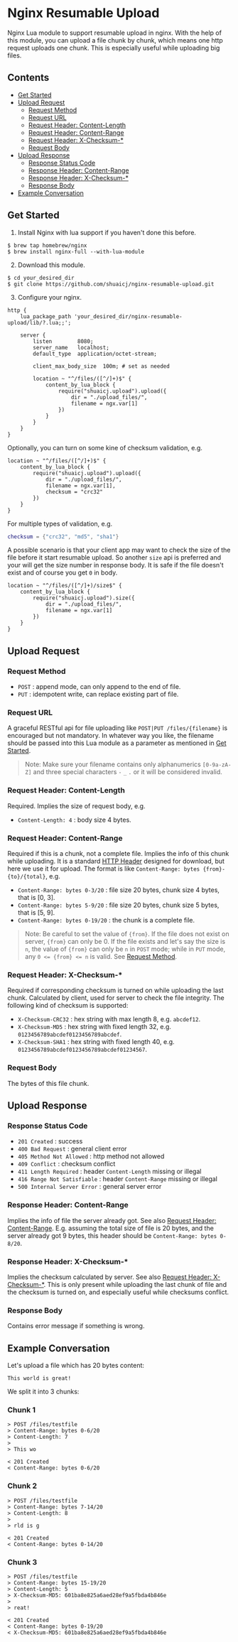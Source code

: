 # Nginx Resumable Upload
Nginx Lua module to support resumable upload in nginx. With the help of this module, you can upload a file chunk by chunk, which means one http request uploads one chunk. This is especially useful while uploading big files.



## Contents
- [Get Started](#get-started)
- [Upload Request](#upload-request)
    - [Request Method](#request-method)
    - [Request URL](#request-url)
    - [Request Header: Content-Length](#request-header-content-length)
    - [Request Header: Content-Range](#request-header-content-range)
    - [Request Header: X-Checksum-*](#request-header-x-checksum-)
    - [Request Body](#request-body)
- [Upload Response](#upload-response)
    - [Response Status Code](#response-status-code)
    - [Response Header: Content-Range](#response-header-content-range)
    - [Response Header: X-Checksum-*](#response-header-x-checksum-)
    - [Response Body](#response-body)
- [Example Conversation](#example-conversation)



## Get Started
1. Install Nginx with lua support if you haven't done this before.
```
$ brew tap homebrew/nginx
$ brew install nginx-full --with-lua-module
```
2. Download this module.
```
$ cd your_desired_dir
$ git clone https://github.com/shuaicj/nginx-resumable-upload.git
```
3. Configure your nginx.
```nginx
http {
    lua_package_path 'your_desired_dir/nginx-resumable-upload/lib/?.lua;;';
  
    server {
        listen        8080;
        server_name   localhost;
        default_type  application/octet-stream;

        client_max_body_size  100m; # set as needed

        location ~ "^/files/([^/]+)$" {
            content_by_lua_block {
                require("shuaicj.upload").upload({
                    dir = "./upload_files/",
                    filename = ngx.var[1]
                })
            }
        }
    }
}
```
Optionally, you can turn on some kine of checksum validation, e.g.
```nginx
location ~ "^/files/([^/]+)$" {
    content_by_lua_block {
        require("shuaicj.upload").upload({
            dir = "./upload_files/",
            filename = ngx.var[1],
            checksum = "crc32"
        })
    }
}
```
For multiple types of validation, e.g.
```lua
checksum = {"crc32", "md5", "sha1"}
```

A possible scenario is that your client app may want to check the size of the file before it start resumable upload. So another `size` api is preferred and your will get the size number in response body. It is safe if the file doesn't exist and of course you get `0` in body.
```nginx
location ~ "^/files/([^/]+)/size$" {
    content_by_lua_block {
        require("shuaicj.upload").size({
            dir = "./upload_files/",
            filename = ngx.var[1]
        })
    }
}
```



## Upload Request

### Request Method
- `POST` : append mode, can only append to the end of file.
- `PUT`  : idempotent write, can replace existing part of file.

### Request URL
A graceful RESTful api for file uploading like `POST|PUT /files/{filename}` is encouraged but not mandatory. In whatever way you like, the filename should be passed into this Lua module as a parameter as mentioned in [Get Started](#get-started).
> Note: Make sure your filename contains only alphanumerics `[0-9a-zA-Z]` and three special characters `-` `_` `.` or it will be considered invalid.

### Request Header: Content-Length
Required. Implies the size of request body, e.g.
- `Content-Length: 4` : body size 4 bytes.

### Request Header: Content-Range
Required if this is a chunk, not a complete file. Implies the info of this chunk while uploading. It is a standard [HTTP Header](https://developer.mozilla.org/en-US/docs/Web/HTTP/Headers/Content-Range) designed for download, but here we use it for upload. The format is like `Content-Range: bytes {from}-{to}/{total}`, e.g.
- `Content-Range: bytes 0-3/20` : file size 20 bytes, chunk size 4 bytes, that is [0, 3].
- `Content-Range: bytes 5-9/20` : file size 20 bytes, chunk size 5 bytes, that is [5, 9].
- `Content-Range: bytes 0-19/20` : the chunk is a complete file.
> Note: Be careful to set the value of `{from}`. If the file does not exist on server, `{from}` can only be 0. If the file exists and let's say the size is `n`, the value of `{from}` can only be `n` in `POST` mode; while in `PUT` mode, any `0 <= {from} <= n` is valid. See [Request Method](#request-method).

### Request Header: X-Checksum-*
Required if corresponding checksum is turned on while uploading the last chunk. Calculated by client, used for server to check the file integrity. The following kind of checksum is supported:
- `X-Checksum-CRC32` : hex string with max length 8, e.g. `abcdef12`.
- `X-Checksum-MD5` : hex string with fixed length 32, e.g. `0123456789abcdef0123456789abcdef`.
- `X-Checksum-SHA1` : hex string with fixed length 40, e.g. `0123456789abcdef0123456789abcdef01234567`.

### Request Body
The bytes of this file chunk.



## Upload Response

### Response Status Code
- `201 Created` : success
- `400 Bad Request` : general client error
- `405 Method Not Allowed` : http method not allowed
- `409 Conflict` : checksum conflict
- `411 Length Required` : header `Content-Length` missing or illegal
- `416 Range Not Satisfiable` : header `Content-Range` missing or illegal
- `500 Internal Server Error` : general server error

### Response Header: Content-Range
Implies the info of file the server already got. See also [Request Header: Content-Range](#request-header-content-range). E.g. assuming the total size of file is 20 bytes, and the server already got 9 bytes, this header should be `Content-Range: bytes 0-8/20`.

### Response Header: X-Checksum-*
Implies the checksum calculated by server. See also [Request Header: X-Checksum-*](#request-header-x-checksum-). This is only present while uploading the last chunk of file and the checksum is turned on, and especially useful while checksums conflict.

### Response Body
Contains error message if something is wrong.



## Example Conversation
Let's upload a file which has 20 bytes content:
```
This world is great!
```
We split it into 3 chunks:

### Chunk 1
```
> POST /files/testfile
> Content-Range: bytes 0-6/20
> Content-Length: 7
>
> This wo

< 201 Created
< Content-Range: bytes 0-6/20
```
### Chunk 2
```
> POST /files/testfile
> Content-Range: bytes 7-14/20
> Content-Length: 8
>
> rld is g

< 201 Created
< Content-Range: bytes 0-14/20
```
### Chunk 3
```
> POST /files/testfile
> Content-Range: bytes 15-19/20
> Content-Length: 5
> X-Checksum-MD5: 601ba8e825a6aed28ef9a5fbda4b846e
>
> reat!

< 201 Created
< Content-Range: bytes 0-19/20
< X-Checksum-MD5: 601ba8e825a6aed28ef9a5fbda4b846e
```
